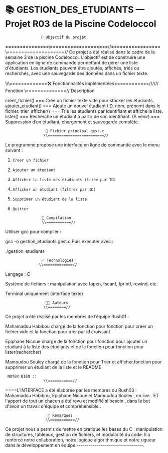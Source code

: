 📚 GESTION_DES_ETUDIANTS  — Projet R03 de la Piscine Codeloccol
   ===========================================================
                    🎯 Objectif du projet
   ===============\\====================//=================
                  \\====================//
Ce projet a été réalisé dans le cadre de la semaine 3 de la piscine Codeloccol. 
L'objectif est de construire une application en ligne de commande permettant 
de gérer une liste d'étudiants. Les étudiants peuvent être ajoutés, affichés, 
triés ou recherchés, avec une sauvegarde des données dans un fichier texte.

\\\\\\=============🛠️ Fonctionnalités implémentées============//////
            Fonction \\==============//	Description

creer_fichier()	          ===         Crée un fichier texte vide pour stocker 
                                      les étudiants.
ajouter_etudiant()        ===	      Ajoute un nouvel étudiant (ID, nom, prénom)
                                      dans le fichier.
trier_afficher()          ===	      Trie les étudiants par identifiant et 
                                      affiche la liste.
lister()                  ===	      Recherche un étudiant à partir de son 
                                      identifiant.
(À venir)                 ===	      Suppression d’un étudiant, chargement
                                      et sauvegarde complète.


                      📄 Fichier principal gest.c
                     \\=========================//
Le programme propose une interface en ligne de commande avec le menu suivant :

1.     Creer un fichier
2.     Ajouter un étudiant
3.     Afficher la liste des étudiants (triée par ID)
4.     Afficher un étudiant (filtrer par ID)
5.     Supprimer un étudiant de la liste
6.     Quitter
 
                    🔧 Compilation
                    \\===========//
Utiliser gcc pour compiler :

gcc -o gestion_etudiants gest.c
Puis exécuter avec :

./gestion_etudiants

                    ✅ Technologies
                   \\=============//
Langage : C

Système de fichiers : manipulation avec fopen, fscanf, fprintf, rewind, etc.

Terminal uniquement (interface texte)

                      👨‍💻 Auteurs
                     \\========//
Ce projet a été réalisé par les membres de l’équipe Rush01 :

Mahamadou Habibou chargé de la fonction pour fonction pour creer un fichier vide et la fonction pour trier par id croissant

Epiphane Nicoue chargé de la fonction pour fonction pour ajouter un etudiant à la liste des étudiants et de la fonction pour fonction pour lister(rechercher)

Mamoudou Souley chargé de la fonction pour Trier et afficher,fonction pour supprimer un étudiant de la liste et le README


     NOTER BIEN ::
                     \\===========//
====L'INTERFACE a été élaborée par les membres du Rush03 : Mahamadou Habibou,
Epiphane Nicoue et Mamoudou Souley , en live . ET l'apport de tout un chacun a été revu et modifié si besoin , dans le but d'avoir un travail d'équipe et comprehensible .



                       🚀 Remarques
                      \\===========//
Ce projet nous a permis de mettre en pratique les bases du C : manipulation 
de structures, tableaux, gestion de fichiers, et modularité du code.
Il a renforcé notre collaboration, notre logique algorithmique et notre 
rigueur dans le développement en équipe.---------------------------------.
